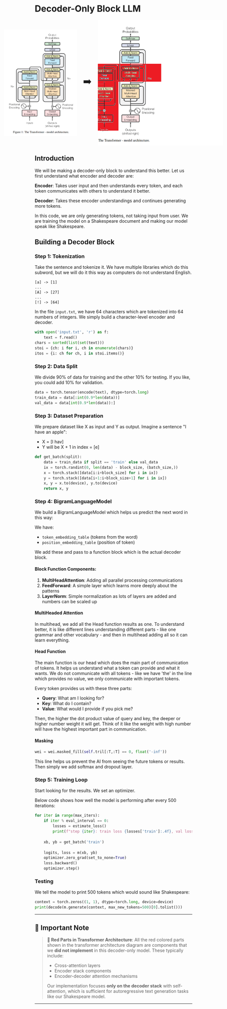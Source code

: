 # Decoder-Only Block LLM

<div align="center" style="display: flex; align-items: center; justify-content: center; gap: 20px;">
  <img src="assets/encoder-decoder-block.png" alt="Image One" width="500" height="340" style="object-fit: cover;"/>
  <span style="font-size: 30px;">➡️</span>
  <img src="assets/decoder-only-block.png" alt="Image Two" width="400" height="400" style="object-fit: cover;"/>
</div>

## Introduction

We will be making a decoder-only block to understand this better. Let us first understand what encoder and decoder are:

**Encoder**: Takes user input and then understands every token, and each token communicates with others to understand it better.

**Decoder**: Takes these encoder understandings and continues generating more tokens.

In this code, we are only generating tokens, not taking input from user. We are training the model on a Shakespeare document and making our model speak like Shakespeare.

## Building a Decoder Block

### Step 1: Tokenization

Take the sentence and tokenize it. We have multiple libraries which do this subword, but we will do it this way as computers do not understand English.

```
[a] -> [1]
...
[A] -> [27]
...
[!] -> [64]
```

In the file `input.txt`, we have 64 characters which are tokenized into 64 numbers of integers. We simply build a character-level encoder and decoder.

```python
with open('input.txt', 'r') as f:
    text = f.read()
chars = sorted(list(set(text)))
stoi = {ch: i for i, ch in enumerate(chars)}
itos = {i: ch for ch, i in stoi.items()}
```

### Step 2: Data Split

We divide 90% of data for training and the other 10% for testing. If you like, you could add 10% for validation.

```python
data = torch.tensor(encode(text), dtype=torch.long)
train_data = data[:int(0.9*len(data))]
val_data = data[int(0.9*len(data)):]
```

### Step 3: Dataset Preparation

We prepare dataset like X as input and Y as output. Imagine a sentence "I have an apple":
- X = [I hav]
- Y will be X + 1 in index = [e]

```python
def get_batch(split):
    data = train_data if split == 'train' else val_data
    ix = torch.randint(0, len(data) - block_size, (batch_size,))
    x = torch.stack([data[i:i+block_size] for i in ix])
    y = torch.stack([data[i+1:i+block_size+1] for i in ix])
    x, y = x.to(device), y.to(device)
    return x, y
```

### Step 4: BigramLanguageModel

We build a BigramLanguageModel which helps us predict the next word in this way:

We have:
- `token_embedding_table` (tokens from the word)
- `position_embedding_table` (position of token)

We add these and pass to a function block which is the actual decoder block.

#### Block Function Components:

1. **MultiHeadAttention**: Adding all parallel processing communications
2. **FeedForward**: A simple layer which learns more deeply about the patterns
3. **LayerNorm**: Simple normalization as lots of layers are added and numbers can be scaled up

#### MultiHeaded Attention

In multihead, we add all the Head function results as one. To understand better, it is like different lines understanding different parts - like one grammar and other vocabulary - and then in multihead adding all so it can learn everything.

#### Head Function

The main function is our head which does the main part of communication of tokens. It helps us understand what a token can provide and what it wants. We do not communicate with all tokens - like we have 'the' in the line which provides no value, we only communicate with important tokens.

Every token provides us with these three parts:
- **Query**: What am I looking for?
- **Key**: What do I contain?
- **Value**: What would I provide if you pick me?

Then, the higher the dot product value of query and key, the deeper or higher number weight it will get. Think of it like the weight with high number will have the highest important part in communication.

#### Masking

```python
wei = wei.masked_fill(self.tril[:T,:T] == 0, float('-inf'))
```

This line helps us prevent the AI from seeing the future tokens or results. Then simply we add softmax and dropout layer.

### Step 5: Training Loop

Start looking for the results. We set an optimizer.

Below code shows how well the model is performing after every 500 iterations:

```python
for iter in range(max_iters):
    if iter % eval_interval == 0:
        losses = estimate_loss()  
        print(f"step {iter}: train loss {losses['train']:.4f}, val loss {losses['val']:.4f}")
    
    xb, yb = get_batch('train')
    
    logits, loss = m(xb, yb)
    optimizer.zero_grad(set_to_none=True)
    loss.backward()
    optimizer.step()
```

### Testing

We tell the model to print 500 tokens which would sound like Shakespeare:

```python
context = torch.zeros((1, 1), dtype=torch.long, device=device)
print(decode(m.generate(context, max_new_tokens=500)[0].tolist()))
```

---

## 📝 Important Note

> **🔴 Red Parts in Transformer Architecture**: All the red colored parts shown in the transformer architecture diagram are components that we **did not implement** in this decoder-only model. These typically include:
> - Cross-attention layers
> - Encoder stack components  
> - Encoder-decoder attention mechanisms
> 
> Our implementation focuses **only on the decoder stack** with self-attention, which is sufficient for autoregressive text generation tasks like our Shakespeare model.

---
